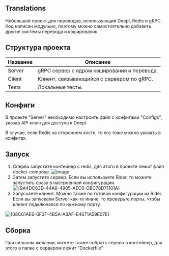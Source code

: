 ## Translations
Небольшой проект для переводов, использующий Deepl, Redis и gRPC.
Код написан модульно, поэтому можно самостоятельно добавить другие системы перевода и кэширования.

## Структура проекта

| Название | Описание                                    |
|----------|---------------------------------------------|
| Server   | gRPC сервер с ядром кэширования и перевода. |
| Client   | Клиент, связывающийся с сервером по gRPC.   |
| Tests    | Локальные тесты.                            |


## Конфиги

В проекте "Server" необходимо настроить файл с конфигами "Configs", указав API ключ для доступа к Deepl.

В случае, если Redis на стороннем хосте, то его тоже можно указать в конфигах.

## Запуск
1. Сперва запустите контейнер с redis, для этого в проекте лежит файл docker-compose.
![image](https://github.com/user-attachments/assets/aeb6c906-7195-416e-b11b-47acaa6a9dce)
2. Затем запустите сервер. Если вы используете Rider, то можете запустить сразу в настроенной конфигурации.
![{9A4DC63D-44A8-4905-AEC0-DBC78D71101A}](https://github.com/user-attachments/assets/2634424d-80ff-4ecb-a73b-abe193fea642)
3. Запускаете клиент. Можно также по готовой конфигурации из Rider. Если вы запускали Server как-то иначе, то проверьте порты, чтобы клиент подключался по нужному порту.

![{08C61AE6-6F3F-4B5A-A3AF-E4671A59E07E}](https://github.com/user-attachments/assets/d57477d3-3107-4b8a-b96c-ff2832368c8f)


## Сборка
При сильном желании, можете также собрать сервер в контейнер, для этого в папке с сервером лежит "Dockerfile"
